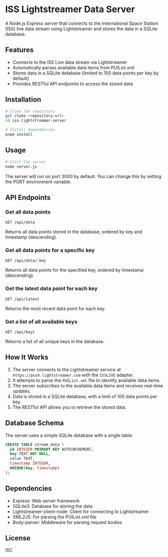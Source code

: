 # ISS Lightstreamer Data Server

A Node.js Express server that connects to the International Space Station (ISS) live data stream using Lightstreamer and stores the data in a SQLite database.

## Features

- Connects to the ISS Live data stream via Lightstreamer
- Automatically parses available data items from PUIList.xml
- Stores data in a SQLite database (limited to 100 data points per key by default)
- Provides RESTful API endpoints to access the stored data

## Installation

```bash
# Clone the repository
git clone <repository-url>
cd iss-lightstreamer-server

# Install dependencies
pnpm install
```

## Usage

```bash
# Start the server
node server.js
```

The server will run on port 3000 by default. You can change this by setting the PORT environment variable.

## API Endpoints

### Get all data points
```
GET /api/data
```
Returns all data points stored in the database, ordered by key and timestamp (descending).

### Get all data points for a specific key
```
GET /api/data/:key
```
Returns all data points for the specified key, ordered by timestamp (descending).

### Get the latest data point for each key
```
GET /api/latest
```
Returns the most recent data point for each key.

### Get a list of all available keys
```
GET /api/keys
```
Returns a list of all unique keys in the database.

## How It Works

1. The server connects to the Lightstreamer service at `https://push.lightstreamer.com` with the `ISSLIVE` adapter.
2. It attempts to parse the `PUIList.xml` file to identify available data items.
3. The server subscribes to the available data items and receives real-time updates.
4. Data is stored in a SQLite database, with a limit of 100 data points per key.
5. The RESTful API allows you to retrieve the stored data.

## Database Schema

The server uses a simple SQLite database with a single table:

```sql
CREATE TABLE stream_data (
  id INTEGER PRIMARY KEY AUTOINCREMENT,
  key TEXT NOT NULL,
  value TEXT,
  timestamp INTEGER,
  UNIQUE(key, timestamp)
);
```

## Dependencies

- Express: Web server framework
- SQLite3: Database for storing the data
- Lightstreamer-client-node: Client for connecting to Lightstreamer
- XML2JS: For parsing the PUIList.xml file
- Body-parser: Middleware for parsing request bodies

## License

ISC 